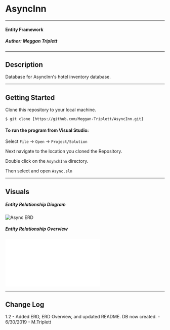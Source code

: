 # AsyncInn

-----------------------------
#### Entity Framework
##### *Author: Meggan Triplett*

------------------------------

## Description

Database for AsyncInn's hotel inventory database.

------------------------------

## Getting Started
Clone this repository to your local machine.
```
$ git clone [https://github.com/Meggan-Triplett/AsyncInn.git]
```
#### To run the program from Visual Studio:
Select ```File``` -> ```Open``` -> ```Project/Solution```

Next navigate to the location you cloned the Repository.

Double click on the ```AsynchInn``` directory.

Then select and open ```Async.sln```

------------------------------

## Visuals

##### Entity Relationship Diagram
![Async ERD](/assets/AsyncInnERD.png)

##### Entity Relationship Overview
![Async ERD Overview](/assets/ERDOverview.md)

------------------------------

## Change Log
1.2 - Added ERD, ERD Overview, and updated README. DB now created. - 6/30/2019 - M.Triplett
